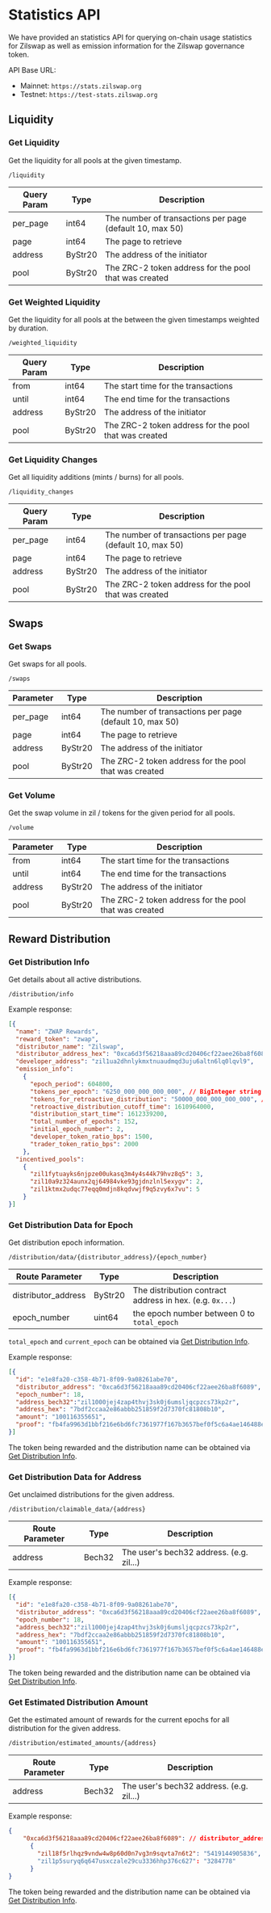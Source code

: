 # Statistics API

We have provided an statistics API for querying on-chain usage statistics for Zilswap as well as emission information for the Zilswap governance token.

API Base URL:

- Mainnet: `https://stats.zilswap.org`
- Testnet: `https://test-stats.zilswap.org`

## Liquidity

### Get Liquidity

Get the liquidity for all pools at the given timestamp.

`/liquidity`

| Query Param | Type    | Description                                              |
|-------------|---------|----------------------------------------------------------|
| per_page    | int64   | The number of transactions per page (default 10, max 50) |
| page        | int64   | The page to retrieve                                     |
| address     | ByStr20 | The address of the initiator                             |
| pool        | ByStr20 | The ZRC-2 token address for the pool that was created    |

### Get Weighted Liquidity

Get the liquidity for all pools at the between the given timestamps weighted by duration.

`/weighted_liquidity`

| Query Param | Type    | Description                                             |
|-------------|---------|---------------------------------------------------------|
| from        | int64   | The start time for the transactions                     |
| until       | int64   | The end time for the transactions                       |
| address     | ByStr20 | The address of the initiator                            |
| pool        | ByStr20 | The ZRC-2 token address for the pool that was created   |

### Get Liquidity Changes

Get all liquidity additions (mints / burns) for all pools.

`/liquidity_changes`

| Query Param | Type    | Description                                              |
|-------------|---------|----------------------------------------------------------|
| per_page    | int64   | The number of transactions per page (default 10, max 50) |
| page        | int64   | The page to retrieve                                     |
| address     | ByStr20 | The address of the initiator                             |
| pool        | ByStr20 | The ZRC-2 token address for the pool that was created    |

## Swaps

### Get Swaps

Get swaps for all pools.

`/swaps`

| Parameter | Type    | Description                                              |
|-----------|---------|----------------------------------------------------------|
| per_page  | int64   | The number of transactions per page (default 10, max 50) |
| page      | int64   | The page to retrieve                                     |
| address   | ByStr20 | The address of the initiator                             |
| pool      | ByStr20 | The ZRC-2 token address for the pool that was created    |

### Get Volume

Get the swap volume in zil / tokens for the given period for all pools.

`/volume`

| Parameter | Type    | Description                                             |
|-----------|---------|---------------------------------------------------------|
| from      | int64   | The start time for the transactions                     |
| until     | int64   | The end time for the transactions                       |
| address   | ByStr20 | The address of the initiator                            |
| pool      | ByStr20 | The ZRC-2 token address for the pool that was created   |

## Reward Distribution

### Get Distribution Info

Get details about all active distributions.

`/distribution/info`

Example response:

```json
[{
  "name": "ZWAP Rewards",
  "reward_token": "zwap",
  "distributor_name": "Zilswap",
  "distributor_address_hex": "0xca6d3f56218aaa89cd20406cf22aee26ba8f6089",
  "developer_address": "zil1ua2dhnlykmxtnuaudmqd3uju6altn6lq0lqvl9",
  "emission_info":
    {
      "epoch_period": 604800,
      "tokens_per_epoch": "6250_000_000_000_000", // BigInteger string that must be parsed
      "tokens_for_retroactive_distribution": "50000_000_000_000_000", // BigInteger string that must be parsed
      "retroactive_distribution_cutoff_time": 1610964000,
      "distribution_start_time": 1612339200,
      "total_number_of_epochs": 152,
      "initial_epoch_number": 2,
      "developer_token_ratio_bps": 1500,
      "trader_token_ratio_bps": 2000
    },
  "incentived_pools":
    {
      "zil1fytuayks6njpze00ukasq3m4y4s44k79hvz8q5": 3,
      "zil10a9z324aunx2qj64984vke93gjdnzlnl5exygv": 2,
      "zil1ktmx2udqc77eqq0mdjn8kqdvwjf9q5zvy6x7vu": 5
    }
}]
```

### Get Distribution Data for Epoch

Get distribution epoch information.

`/distribution/data/{distributor_address}/{epoch_number}`

| Route Parameter     | Type    | Description                                              |
|---------------------|---------|----------------------------------------------------------|
| distributor_address | ByStr20 | The distribution contract address in hex. (e.g. `0x...`) |
| epoch_number        | uint64  | the epoch number between 0 to `total_epoch`              |

`total_epoch` and `current_epoch` can be obtained via [Get Distribution Info](#distribution/info).

Example response:

```json
[{
  "id": "e1e8fa20-c358-4b71-8f09-9a08261abe70",
  "distributor_address": "0xca6d3f56218aaa89cd20406cf22aee26ba8f6089",
  "epoch_number": 18,
  "address_bech32":"zil1000jej4zap4thvj3sk0j6umsljqcpzcs73kp2r",
  "address_hex": "7bdf2ccaa2e86abbb251859f2d7370fc81808b10",
  "amount": "100116355651",
  "proof": "fb4fa9963d1bbf216e6bd6fc7361977f167b3657bef0f5c6a4ae146488e9c225 fb514e3364a5a1b1ea3d74e7b7165ab83e46b45031061eb02f49cec0bb8c411d 907a6fe321f774b85d59230a09a3d72cbefc96978c13425b2ecedd8e50ef71d2 253a901287388afd5c66263b9fa937c0433e7a71393b3e8bbd676325a67ed4c9 b01bff49c379cdb6ff9984f0e551e7455b431876cb273c254ac89a6c54a069a0 55048de07e53d1d0a66174d638df7366147f6fbb34d238612950aecf9e3f0257 47dc66c54ae9b14191f16ec0b584af1874e5b38cf250381093e7d9b75ce4ecbe 27763c52f556ab3ec1356950130b2235a4740f9ba70e429b914716978ee3aac8 1913cc128b50815c287268e6e89df6a9c98714e8ca88d73f7e8f1c2affbac0c2 e3ebd69b367b6e9ea9bcfbda134857603b176b4adf5958a52788651a77fd4a21 292c431825fc6951b18c3cacf0c7a6612bd226ffade3c85fe9cd13ab5eb2b419 ba39e66c307831ea417131fcd54390bdfc158deb8fc18de69c5eeaffaf9ecade d8196a05fb62663888fbeda637813fe5e747b8f9d15fa2759f1f36a6460096d2 e5aa184437333f54bd7dd7b803818b89a002fe59809e17dfdf77e1f77d37c9aa 555565c95f05246c8a82aa5f506d957e7e11ab0f00cc573051f0959430b32901"
}]
```

The token being rewarded and the distribution name can be obtained via [Get Distribution Info](#distribution/info).

### Get Distribution Data for Address

Get unclaimed distributions for the given address.

`/distribution/claimable_data/{address}`

| Route Parameter     | Type    | Description                              |
|---------------------|---------|------------------------------------------|
| address             | Bech32  | The user's bech32 address. (e.g. zil...) |

Example response:

```json
[{
  "id": "e1e8fa20-c358-4b71-8f09-9a08261abe70",
  "distributor_address": "0xca6d3f56218aaa89cd20406cf22aee26ba8f6089",
  "epoch_number": 18,
  "address_bech32":"zil1000jej4zap4thvj3sk0j6umsljqcpzcs73kp2r",
  "address_hex": "7bdf2ccaa2e86abbb251859f2d7370fc81808b10",
  "amount": "100116355651",
  "proof": "fb4fa9963d1bbf216e6bd6fc7361977f167b3657bef0f5c6a4ae146488e9c225 fb514e3364a5a1b1ea3d74e7b7165ab83e46b45031061eb02f49cec0bb8c411d 907a6fe321f774b85d59230a09a3d72cbefc96978c13425b2ecedd8e50ef71d2 253a901287388afd5c66263b9fa937c0433e7a71393b3e8bbd676325a67ed4c9 b01bff49c379cdb6ff9984f0e551e7455b431876cb273c254ac89a6c54a069a0 55048de07e53d1d0a66174d638df7366147f6fbb34d238612950aecf9e3f0257 47dc66c54ae9b14191f16ec0b584af1874e5b38cf250381093e7d9b75ce4ecbe 27763c52f556ab3ec1356950130b2235a4740f9ba70e429b914716978ee3aac8 1913cc128b50815c287268e6e89df6a9c98714e8ca88d73f7e8f1c2affbac0c2 e3ebd69b367b6e9ea9bcfbda134857603b176b4adf5958a52788651a77fd4a21 292c431825fc6951b18c3cacf0c7a6612bd226ffade3c85fe9cd13ab5eb2b419 ba39e66c307831ea417131fcd54390bdfc158deb8fc18de69c5eeaffaf9ecade d8196a05fb62663888fbeda637813fe5e747b8f9d15fa2759f1f36a6460096d2 e5aa184437333f54bd7dd7b803818b89a002fe59809e17dfdf77e1f77d37c9aa 555565c95f05246c8a82aa5f506d957e7e11ab0f00cc573051f0959430b32901"
}]
```

The token being rewarded and the distribution name can be obtained via [Get Distribution Info](#distribution/info).


### Get Estimated Distribution Amount

Get the estimated amount of rewards for the current epochs for all distribution
for the given address.

`/distribution/estimated_amounts/{address}`

| Route Parameter | Type   | Description                               |
|-----------------|--------|-------------------------------------------|
| address         | Bech32 | The user's bech32 address.  (e.g. zil...) |
Example response:

```json
{
    "0xca6d3f56218aaa89cd20406cf22aee26ba8f6089": // distributor_address
      {
        "zil18f5rlhqz9vndw4w8p60d0n7vg3n9sqvta7n6t2": "5419144905836", // pool_address: reward_amount
        "zil1p5suryq6q647usxczale29cu3336hhp376c627": "3284778"
      }
}
```

The token being rewarded and the distribution name can be obtained via [Get Distribution Info](#distribution/info).
